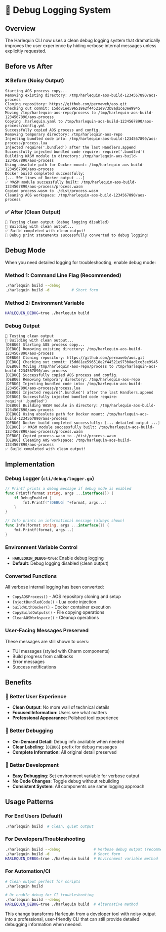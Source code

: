 # 🐛 Debug Logging System

## Overview

The Harlequin CLI now uses a clean debug logging system that dramatically improves the user experience by hiding verbose internal messages unless explicitly requested.

## Before vs After

### ❌ Before (Noisy Output)
```
Starting AOS process copy...
Removing existing directory: /tmp/harlequin-aos-build-1234567890/aos-process
Cloning repository: https://github.com/permaweb/aos.git
Checking out commit: 15dd81ee596518e2f44521e973b8ad1ce3ee9945
Moving /tmp/harlequin-aos-repo/process to /tmp/harlequin-aos-build-1234567890/aos-process
Copying .harlequin.yaml to /tmp/harlequin-aos-build-1234567890/aos-process/config.yml
Successfully copied AOS process and config.
Removing temporary directory: /tmp/harlequin-aos-repo
Injecting bundled code into: /tmp/harlequin-aos-build-1234567890/aos-process/process.lua
Injected require('.bundled') after the last Handlers.append
Successfully injected bundled code require: require('.bundled')
Building WASM module in directory: /tmp/harlequin-aos-build-1234567890/aos-process
Using absolute path for Docker mount: /tmp/harlequin-aos-build-1234567890/aos-process
Docker build completed successfully:
[... 50+ lines of Docker output ...]
✅ WASM module successfully built: /tmp/harlequin-aos-build-1234567890/aos-process/process.wasm
Copied process.wasm to ./dist/process.wasm
Cleaning AOS workspace: /tmp/harlequin-aos-build-1234567890/aos-process
```

### ✅ After (Clean Output)
```
🧪 Testing clean output (debug logging disabled)
🚀 Building with clean output...
✅ Build completed with clean output!
🎉 Debug print statements successfully converted to debug logging!
```

## Debug Mode

When you need detailed logging for troubleshooting, enable debug mode:

### Method 1: Command Line Flag (Recommended)
```bash
./harlequin build --debug
./harlequin build -d          # Short form
```

### Method 2: Environment Variable
```bash
HARLEQUIN_DEBUG=true ./harlequin build
```

### Debug Output
```
🧪 Testing clean output
🚀 Building with clean output...
[DEBUG] Starting AOS process copy...
[DEBUG] Removing existing directory: /tmp/harlequin-aos-build-1234567890/aos-process
[DEBUG] Cloning repository: https://github.com/permaweb/aos.git
[DEBUG] Checking out commit: 15dd81ee596518e2f44521e973b8ad1ce3ee9945
[DEBUG] Moving /tmp/harlequin-aos-repo/process to /tmp/harlequin-aos-build-1234567890/aos-process
[DEBUG] Successfully copied AOS process and config.
[DEBUG] Removing temporary directory: /tmp/harlequin-aos-repo
[DEBUG] Injecting bundled code into: /tmp/harlequin-aos-build-1234567890/aos-process/process.lua
[DEBUG] Injected require('.bundled') after the last Handlers.append
[DEBUG] Successfully injected bundled code require: require('.bundled')
[DEBUG] Building WASM module in directory: /tmp/harlequin-aos-build-1234567890/aos-process
[DEBUG] Using absolute path for Docker mount: /tmp/harlequin-aos-build-1234567890/aos-process
[DEBUG] Docker build completed successfully: [... detailed output ...]
[DEBUG] ✅ WASM module successfully built: /tmp/harlequin-aos-build-1234567890/aos-process/process.wasm
[DEBUG] Copied process.wasm to ./dist/process.wasm
[DEBUG] Cleaning AOS workspace: /tmp/harlequin-aos-build-1234567890/aos-process
✅ Build completed with clean output!
```

## Implementation

### Debug Logger (`cli/debug/logger.go`)
```go
// Printf prints a debug message if debug mode is enabled
func Printf(format string, args ...interface{}) {
    if DebugEnabled {
        fmt.Printf("[DEBUG] "+format, args...)
    }
}

// Info prints an informational message (always shown)
func Info(format string, args ...interface{}) {
    fmt.Printf(format, args...)
}
```

### Environment Variable Control
- **`HARLEQUIN_DEBUG=true`**: Enable debug logging
- **Default**: Debug logging disabled (clean output)

### Converted Functions
All verbose internal logging has been converted:

- `CopyAOSProcess()` - AOS repository cloning and setup
- `InjectBundledCode()` - Lua code injection 
- `buildWithDocker()` - Docker container execution
- `CopyBuildOutputs()` - File copying operations
- `CleanAOSWorkspace()` - Cleanup operations

### User-Facing Messages Preserved
These messages are still shown to users:
- TUI messages (styled with Charm components)
- Build progress from callbacks
- Error messages
- Success notifications

## Benefits

### 🎯 **Better User Experience**
- **Clean Output**: No more wall of technical details
- **Focused Information**: Users see what matters
- **Professional Appearance**: Polished tool experience

### 🐛 **Better Debugging**
- **On-Demand Detail**: Debug info available when needed
- **Clear Labeling**: `[DEBUG]` prefix for debug messages
- **Complete Information**: All original detail preserved

### 🔧 **Better Development**
- **Easy Debugging**: Set environment variable for verbose output
- **No Code Changes**: Toggle debug without rebuilding
- **Consistent System**: All components use same logging approach

## Usage Patterns

### For End Users (Default)
```bash
./harlequin build  # Clean, quiet output
```

### For Developers/Troubleshooting
```bash
./harlequin build --debug               # Verbose debug output (recommended)
./harlequin build -d                    # Short form
HARLEQUIN_DEBUG=true ./harlequin build  # Environment variable method
```

### For Automation/CI
```bash
# Clean output perfect for scripts
./harlequin build

# Or enable debug for CI troubleshooting
./harlequin build --debug
HARLEQUIN_DEBUG=true ./harlequin build  # Alternative method
```

This change transforms Harlequin from a developer tool with noisy output into a professional, user-friendly CLI that can still provide detailed debugging information when needed.
